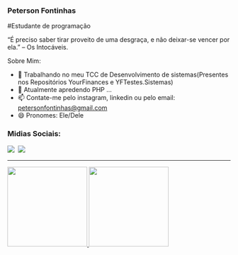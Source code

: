 ### Peterson Fontinhas

#Estudante de programação

“É preciso saber tirar proveito de uma desgraça, e não deixar-se vencer por ela.” – Os Intocáveis.

Sobre Mim:

- 🔭 Trabalhando no meu TCC de Desenvolvimento de sistemas(Presentes nos Repositórios YourFinances e YFTestes.Sistemas)
- 🌱 Atualmente apredendo PHP ...
- 📫 Contate-me pelo instagram, linkedin ou pelo email: petersonfontinhas@gmail.com
- 😄 Pronomes: Ele/Dele

<div>
<h3>Midias Sociais:</h3>
<a href="https://www.linkedin.com/in/peterson-fontinhas-9265b0261" target="_blank"><img src="https://img.shields.io/badge/linkedin-%230077B5.svg?style=for-the-badge&logo=linkedin&logoColor=white"></a>&nbsp
<a href="https://instagram.com/peterson.fontinhas?igshid=MzNlNGNkZWQ4Mg==" target="_blank"><img src="https://img.shields.io/badge/Instagram-%23E4405F.svg?style=for-the-badge&logo=Instagram&logoColor=white"></a>&nbsp
</div>
<hr>


<div>
<a href="https://github.com/PAFONTINHAS">
<img height="180em" src="https://github-readme-stats.vercel.app/api/top-langs/?username=PAFONTINHAS&layout=compact&langs_count=7&theme=dracula"/>
<img height="180em" src="https://github-readme-stats.vercel.app/api?username=PAFONTINHAS&show_icons=true&theme=dracula&include_all_commits=true&count_private=true"/>
 </div>

